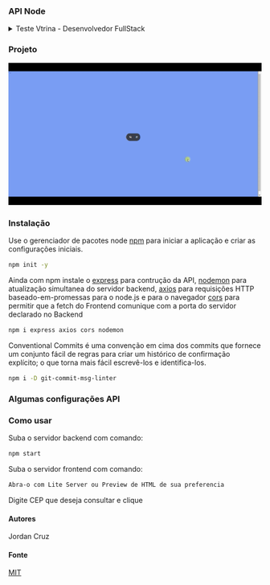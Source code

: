 ### API Node

<details>
<summary>Teste Vtrina - Desenvolvedor FullStack</summary>
<div class="text-justify">

Desenvolva uma aplicação em NodeJS para buscar o endereço, conforme o CEP informado, possuindo os seguintes requisitos:

  Uma página HTML (com bootstrap) para buscar o CEP deverá ser implementada, para consulta de CEPs, onde o usuário ao informar o CEP, receberá os detalhes de LOGRADOURO, BAIRRO, LOCALIDADE, UF, IBGE, DDD.

  - A busca pode ser realizada através da ação de apertar um botão “pesquisar” ou de forma automática se a quantidade de caracteres preenchida no input for a mesma que de um CEP (8 caracteres).
  - O layout da tela fica a escolha do avaliado.
  - Enquanto o CEP estiver sendo buscado, é preferível que possua uma tela de loading.
  Caso o CEP preenchido não seja encontrado, uma mensagem de erro deverá ser exibida.
  - A aplicação deverá utilizar a API aberta da ViaCEP (https://viacep.com.br/) para consulta dos CEPs.
  - O usuário, ao informar o CEP no campo dedicado, uma requisição Jquery Ajax, deverá ser realizada para uma API Rest da aplicação.
  - A consulta do CEP através da API ViaCEP deverá ser realizada na camada backend do NodeJS.
  Essa API deverá realizar a consulta do CEP na API da ViaCEP.
  Não será permitido realizar a consulta diretamente na API da ViaCEP, você deve realizar a requisição para a aplicação e a aplicação realizará a consulta na ViaCEP.
  A API deverá tratar exceção, caso o CEP não existir.
  Salve este projeto em algum repositório git público(github) e nos disponibilize a url para download do projeto.
</div>
</details>

### Projeto

<img width="700" src="./src/assets/GH.gif">

### Instalação

Use o gerenciador de pacotes node [npm](https://docs.npmjs.com/cli/v8/commands/npm-init) para iniciar a aplicação e criar as configurações iniciais.

```bash
npm init -y
```
Ainda com npm instale o [express](https://www.npmjs.com/package/expresst) para contrução da API, [nodemon](https://www.npmjs.com/package/nodemon) para atualização simultanea do servidor backend, [axios](https://www.npmjs.com/package/axios) para requisições HTTP baseado-em-promessas para o node.js e para o navegador [cors](https://www.npmjs.com/package/cors) para permitir que a fetch do Frontend comunique com a porta do servidor declarado no Backend
```bash
npm i express axios cors nodemon
```
Conventional Commits é uma convenção em cima dos commits que fornece um conjunto fácil de regras para criar um histórico de confirmação explícito; o que torna mais fácil escrevê-los e identifica-los. 
```bash
npm i -D git-commit-msg-linter
```
### Algumas configurações API


### Como usar
Suba o servidor backend com comando:
```bash
npm start
```
Suba o servidor frontend com comando:
```bash
Abra-o com Lite Server ou Preview de HTML de sua preferencia
```
Digite CEP que deseja consultar e clique 



#### Autores
Jordan Cruz

#### Fonte
[MIT](https://choosealicense.com/licenses/mit/)